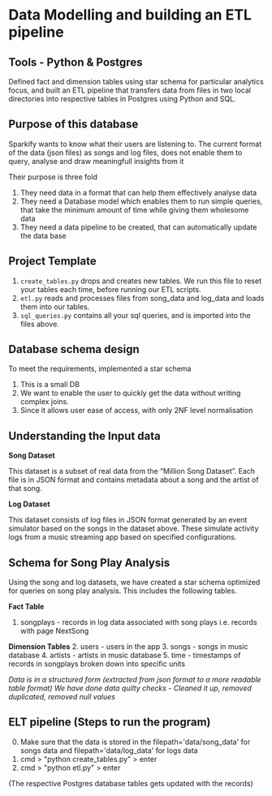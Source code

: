 # Data Modelling and building an ETL pipeline
## Tools - Python & Postgres

Defined fact and dimension tables using star schema for particular analytics focus, and built an ETL pipeline that transfers data from files in two local directories into respective tables in Postgres using Python and SQL.

## Purpose of this database 
Sparkify wants to know what their users are listening to. The current format of the data (json files)
 as songs and log files, does not enable them to query, analyse and draw meaningfull 
insights from it

Their purpose is three fold 
1. They need data in a format that can help them effectively analyse data 
2. They need a Database model which enables them to run simple queries, that take the minimum amount of time while giving them wholesome data
3. They need a data pipeline to be created, that can automatically update the data base

## Project Template

1. `create_tables.py` drops and creates new tables. We run this file to reset your tables each time, before running our ETL scripts.
2. `etl.py` reads and processes files from song_data and log_data and loads them into our tables. 
3. `sql_queries.py` contains all your sql queries, and is imported into the files above.

## Database schema design

To meet the requirements, implemented a star schema  
1. This is a small DB 
2. We want to enable the user to quickly get the data without writing complex joins. 
3. Since it allows user ease of access, with only 2NF level normalisation

## Understanding the Input data

**Song Dataset**

This dataset is a subset of real data from the “Million Song Dataset”. Each file is in JSON format and contains metadata about a song and the artist of that song.

**Log Dataset**

This dataset consists of log files in JSON format generated by an event simulator based on the songs in the dataset above. These simulate activity logs from a music streaming app based on specified configurations.


## Schema for Song Play Analysis
Using the song and log datasets, we have created a star schema optimized for queries on song play analysis. This includes the following tables.

**Fact Table**
1. songplays - records in log data associated with song plays i.e. records with page NextSong

**Dimension Tables**
2. users - users in the app
3. songs - songs in music database
4. artists - artists in music database
5. time - timestamps of records in songplays broken down into specific units

_Data is in a structured form (extracted from json format to a more readable table format)_
_We have done data quilty checks - Cleaned it up, removed duplicated, removed null values_

## ELT pipeline (Steps to run the program)

0. Make sure that the data is stored in the filepath='data/song_data' for songs data and filepath='data/log_data' for logs data
1. cmd > "python create_tables.py" > enter
2. cmd > "python etl.py" > enter

(The respective Postgres database tables gets updated with the records)
